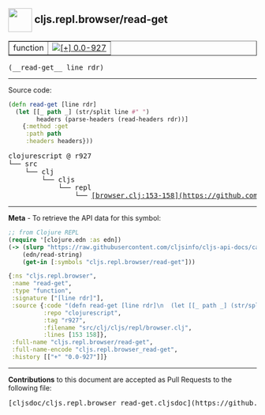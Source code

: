 ## <img width="48px" valign="middle" src="http://i.imgur.com/Hi20huC.png"> cljs.repl.browser/read-get

 <table border="1">
<tr>

<td>function</td>
<td><a href="https://github.com/cljsinfo/cljs-api-docs/tree/0.0-927"><img valign="middle" alt="[+] 0.0-927" src="https://img.shields.io/badge/+-0.0--927-lightgrey.svg"></a> </td>
</tr>
</table>

 <samp>
(__read-get__ line rdr)<br>
</samp>

---





Source code:

```clj
(defn read-get [line rdr]
  (let [[_ path _] (str/split line #" ")
        headers (parse-headers (read-headers rdr))]
    {:method :get
     :path path
     :headers headers}))
```

 <pre>
clojurescript @ r927
└── src
    └── clj
        └── cljs
            └── repl
                └── <ins>[browser.clj:153-158](https://github.com/clojure/clojurescript/blob/r927/src/clj/cljs/repl/browser.clj#L153-L158)</ins>
</pre>


---

__Meta__ - To retrieve the API data for this symbol:

```clj
;; from Clojure REPL
(require '[clojure.edn :as edn])
(-> (slurp "https://raw.githubusercontent.com/cljsinfo/cljs-api-docs/catalog/cljs-api.edn")
    (edn/read-string)
    (get-in [:symbols "cljs.repl.browser/read-get"]))
```

```clj
{:ns "cljs.repl.browser",
 :name "read-get",
 :type "function",
 :signature ["[line rdr]"],
 :source {:code "(defn read-get [line rdr]\n  (let [[_ path _] (str/split line #\" \")\n        headers (parse-headers (read-headers rdr))]\n    {:method :get\n     :path path\n     :headers headers}))",
          :repo "clojurescript",
          :tag "r927",
          :filename "src/clj/cljs/repl/browser.clj",
          :lines [153 158]},
 :full-name "cljs.repl.browser/read-get",
 :full-name-encode "cljs.repl.browser_read-get",
 :history [["+" "0.0-927"]]}

```

---

__Contributions__ to this document are accepted as Pull Requests to the following file:

 <pre>
[cljsdoc/cljs.repl.browser_read-get.cljsdoc](https://github.com/cljsinfo/cljs-api-docs/blob/master/cljsdoc/cljs.repl.browser_read-get.cljsdoc)
</pre>

